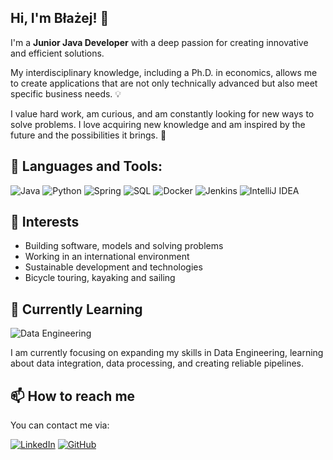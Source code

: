 ## Hi, I'm Błażej! 👋

I'm a **Junior Java Developer** with a deep passion for creating innovative and efficient solutions. 

My interdisciplinary knowledge, including a Ph.D. in economics, allows me to create applications that are not only technically advanced but also meet specific business needs. 💡

I value hard work, am curious, and am constantly looking for new ways to solve problems. I love acquiring new knowledge and am inspired by the future and the possibilities it brings. 🌠

## 🚀 Languages and Tools:

![Java](https://img.shields.io/badge/-Java-red?style=flat-square&logo=Java)
![Python](https://img.shields.io/badge/-Python-3776AB?style=flat-square&logo=python&logoColor=white)
![Spring](https://img.shields.io/badge/-Spring-6DB33F?style=flat-square&logo=spring&logoColor=white)
![SQL](https://img.shields.io/badge/-SQL-4479A1?style=flat-square&logo=postgresql&logoColor=white)
![Docker](https://img.shields.io/badge/-Docker-black?style=flat-square&logo=Docker)
![Jenkins](https://img.shields.io/badge/-Jenkins-D24939?style=flat-square&logo=Jenkins&logoColor=white)
![IntelliJ IDEA](https://img.shields.io/badge/-IntelliJ_IDEA-000000?style=flat-square&logo=intellij-idea)

## 🌟 Interests

- Building software, models and solving problems
- Working in an international environment
- Sustainable development and technologies
- Bicycle touring, kayaking and sailing

## 🌱 Currently Learning

![Data Engineering](https://img.shields.io/badge/-Data%20Engineering-05122A?style=flat&logo=circleci)

I am currently focusing on expanding my skills in Data Engineering, learning about data integration, data processing, and creating reliable pipelines.

## 📫 How to reach me

You can contact me via:

[![LinkedIn](https://img.shields.io/badge/-LinkedIn-blue?style=flat-square&logo=Linkedin&logoColor=white&link=www.linkedin.com/in/blazej-jendrzejewski)](www.linkedin.com/in/blazej-jendrzejewski)
[![GitHub](https://img.shields.io/badge/-GitHub-black?style=flat-square&logo=github&link=https://github.com/Blazej-Jendrzejewski)](https://github.com/Blazej-Jendrzejewski)

